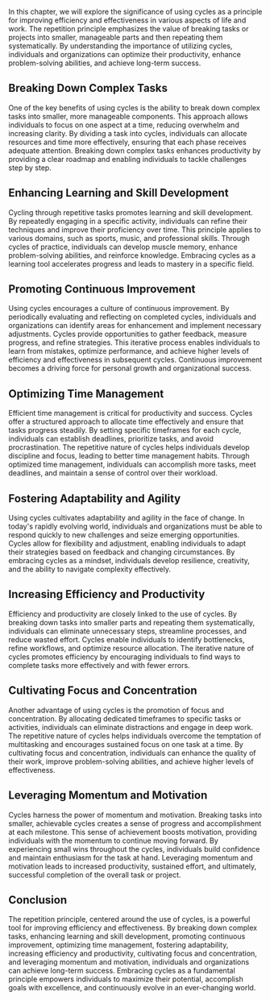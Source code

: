 
In this chapter, we will explore the significance of using cycles as a principle for improving efficiency and effectiveness in various aspects of life and work. The repetition principle emphasizes the value of breaking tasks or projects into smaller, manageable parts and then repeating them systematically. By understanding the importance of utilizing cycles, individuals and organizations can optimize their productivity, enhance problem-solving abilities, and achieve long-term success.

## Breaking Down Complex Tasks

One of the key benefits of using cycles is the ability to break down complex tasks into smaller, more manageable components. This approach allows individuals to focus on one aspect at a time, reducing overwhelm and increasing clarity. By dividing a task into cycles, individuals can allocate resources and time more effectively, ensuring that each phase receives adequate attention. Breaking down complex tasks enhances productivity by providing a clear roadmap and enabling individuals to tackle challenges step by step.

## Enhancing Learning and Skill Development

Cycling through repetitive tasks promotes learning and skill development. By repeatedly engaging in a specific activity, individuals can refine their techniques and improve their proficiency over time. This principle applies to various domains, such as sports, music, and professional skills. Through cycles of practice, individuals can develop muscle memory, enhance problem-solving abilities, and reinforce knowledge. Embracing cycles as a learning tool accelerates progress and leads to mastery in a specific field.

## Promoting Continuous Improvement

Using cycles encourages a culture of continuous improvement. By periodically evaluating and reflecting on completed cycles, individuals and organizations can identify areas for enhancement and implement necessary adjustments. Cycles provide opportunities to gather feedback, measure progress, and refine strategies. This iterative process enables individuals to learn from mistakes, optimize performance, and achieve higher levels of efficiency and effectiveness in subsequent cycles. Continuous improvement becomes a driving force for personal growth and organizational success.

## Optimizing Time Management

Efficient time management is critical for productivity and success. Cycles offer a structured approach to allocate time effectively and ensure that tasks progress steadily. By setting specific timeframes for each cycle, individuals can establish deadlines, prioritize tasks, and avoid procrastination. The repetitive nature of cycles helps individuals develop discipline and focus, leading to better time management habits. Through optimized time management, individuals can accomplish more tasks, meet deadlines, and maintain a sense of control over their workload.

## Fostering Adaptability and Agility

Using cycles cultivates adaptability and agility in the face of change. In today's rapidly evolving world, individuals and organizations must be able to respond quickly to new challenges and seize emerging opportunities. Cycles allow for flexibility and adjustment, enabling individuals to adapt their strategies based on feedback and changing circumstances. By embracing cycles as a mindset, individuals develop resilience, creativity, and the ability to navigate complexity effectively.

## Increasing Efficiency and Productivity

Efficiency and productivity are closely linked to the use of cycles. By breaking down tasks into smaller parts and repeating them systematically, individuals can eliminate unnecessary steps, streamline processes, and reduce wasted effort. Cycles enable individuals to identify bottlenecks, refine workflows, and optimize resource allocation. The iterative nature of cycles promotes efficiency by encouraging individuals to find ways to complete tasks more effectively and with fewer errors.

## Cultivating Focus and Concentration

Another advantage of using cycles is the promotion of focus and concentration. By allocating dedicated timeframes to specific tasks or activities, individuals can eliminate distractions and engage in deep work. The repetitive nature of cycles helps individuals overcome the temptation of multitasking and encourages sustained focus on one task at a time. By cultivating focus and concentration, individuals can enhance the quality of their work, improve problem-solving abilities, and achieve higher levels of effectiveness.

## Leveraging Momentum and Motivation

Cycles harness the power of momentum and motivation. Breaking tasks into smaller, achievable cycles creates a sense of progress and accomplishment at each milestone. This sense of achievement boosts motivation, providing individuals with the momentum to continue moving forward. By experiencing small wins throughout the cycles, individuals build confidence and maintain enthusiasm for the task at hand. Leveraging momentum and motivation leads to increased productivity, sustained effort, and ultimately, successful completion of the overall task or project.

## Conclusion

The repetition principle, centered around the use of cycles, is a powerful tool for improving efficiency and effectiveness. By breaking down complex tasks, enhancing learning and skill development, promoting continuous improvement, optimizing time management, fostering adaptability, increasing efficiency and productivity, cultivating focus and concentration, and leveraging momentum and motivation, individuals and organizations can achieve long-term success. Embracing cycles as a fundamental principle empowers individuals to maximize their potential, accomplish goals with excellence, and continuously evolve in an ever-changing world.
